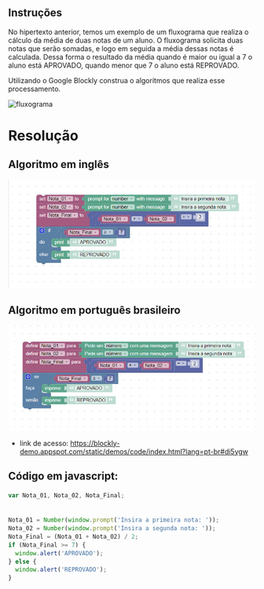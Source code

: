 ## Instruções

No hipertexto anterior, temos um exemplo de um fluxograma que realiza o cálculo da média de duas notas de um aluno. O fluxograma solicita duas notas que serão somadas, e logo em seguida a média dessas notas é calculada. Dessa forma o resultado da média quando é maior ou igual a 7 o aluno está APROVADO, quando menor que 7 o aluno está REPROVADO.

Utilizando o Google Blockly construa o algoritmos que realiza esse processamento.

![fluxograma](https://media.slid.es/uploads/886439/images/10624821/pasted-from-clipboard.png)

# Resolução
## Algoritmo em inglês
![EN](./Assets/Blockly_01_EN.png)
## Algoritmo em português brasileiro
![PT-BR](./Assets/Blockly_01_PT-BR.png)

- link de acesso: https://blockly-demo.appspot.com/static/demos/code/index.html?lang=pt-br#di5ygw


## Código em javascript:
```javascript
var Nota_01, Nota_02, Nota_Final;


Nota_01 = Number(window.prompt('Insira a primeira nota: '));
Nota_02 = Number(window.prompt('Insira a segunda nota: '));
Nota_Final = (Nota_01 + Nota_02) / 2;
if (Nota_Final >= 7) {
  window.alert('APROVADO');
} else {
  window.alert('REPROVADO');
}
```
